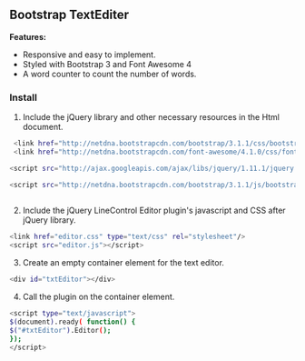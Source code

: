 ## Bootstrap TextEditer


**Features:**

- Responsive and easy to implement.
- Styled with Bootstrap 3 and Font Awesome 4
- A word counter to count the number of words.

### Install


 
 1. Include the jQuery library and other necessary resources in the Html document.

```sh
 <link href="http://netdna.bootstrapcdn.com/bootstrap/3.1.1/css/bootstrap.min.css" rel="stylesheet">
 <link href="http://netdna.bootstrapcdn.com/font-awesome/4.1.0/css/font-awesome.min.css" rel="stylesheet">

<script src="http://ajax.googleapis.com/ajax/libs/jquery/1.11.1/jquery.min.js"></script>

<script src="http://netdna.bootstrapcdn.com/bootstrap/3.1.1/js/bootstrap.min.js"></script>
 
```

2. Include the jQuery LineControl Editor plugin's javascript and CSS after jQuery library.
```sh
<link href="editor.css" type="text/css" rel="stylesheet"/>
<script src="editor.js"></script>
```
3. Create an empty container element for the text editor.
```sh
<div id="txtEditor"></div> 
```
4. Call the plugin on the container element.
```sh
<script type="text/javascript">
$(document).ready( function() {
$("#txtEditor").Editor();                    
});
</script>
```

